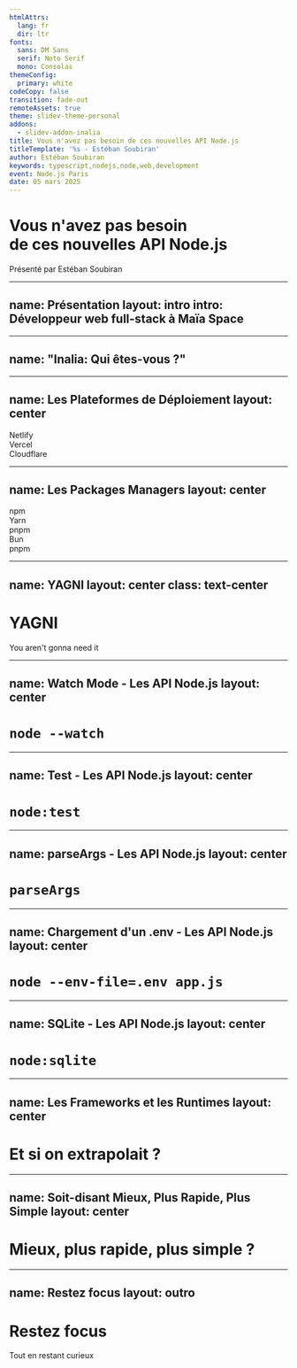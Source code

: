```yaml
---
htmlAttrs:
  lang: fr
  dir: ltr
fonts:
  sans: DM Sans
  serif: Noto Serif
  mono: Consolas
themeConfig:
  primary: white
codeCopy: false
transition: fade-out
remoteAssets: true
theme: slidev-theme-personal
addons:
  - slidev-addon-inalia
title: Vous n'avez pas besoin de ces nouvelles API Node.js
titleTemplate: '%s - Estéban Soubiran'
author: Estéban Soubiran
keywords: typescript,nodejs,node,web,development
event: Node.js Paris
date: 05 mars 2025
---
```


# Vous n'avez pas besoin<br>de ces nouvelles API Node.js

Présenté par Estéban Soubiran

<!--

- light theme
- grossir les textes
- slide de présentation (et je pense qu'il faut revoir le contenu) (mettre les carrés des languages à droite pour avoir plus de place pour les articles (et y ajouter une description))
- plus gros le footer

- [ ] question sur qui est l'audience

- toujours mettre du perso, du concret et de l'avis

watch mode => jamais l'usage => vite ou le watch mode du builder comme tsup (ou à la main parce que vous faites du typescript)
ndoe:test (vitest réutilise votre pipeline vite et pour le backend, il y a japa
parseArgs ok mais si tu veux vraiment faire un cli, il te faut plus que juste un parser d'argument (et il existe d'autres parser bien plus puissant et surtout bien installé) dommage de ne pas réutiliser l'api
.env -> bah c'est votre tool qui s'en occupe et on revient aux problèmes qu'on fait des scripts en TS (mais possiblement la plus utile)
sqlite -> chouette mais vous allez surement en vouloir un peu plus (et donc utilise un orm ou un query builder)
running script ? bah le pacakge manger le fait (https://nodejs.org/en/learn/command-line/run-nodejs-scripts-from-the-command-line#intentional-limitations)

- slide sur l'élargissement de la problématique aux frameworks

j'ai eu cette discussion sur X...

- slide sur l'élargissement de la problématique aux runtimes

Objectif: rester concentré (s'éparpiller est le meilleur moyen de ne pas avancer)

Plan

- qui êtes-vous ?
- présentation
- souvenir d'un temps passé (et le fait de s'inventer des cas d'usage avec tout ce qui pouvait sortir) (passer d'hébergeur en hébergeur, refactorer en permanance pour toujours pouvoir tester le dernier package, la nouvelle feature, ...) (sur le serverless et toutes les nouveautés avec les workers, le kv, la db, puis les durable objects, ...) (de netlify à vercel à cloudflare...) (et les packages managers de npm à yarn à npm à yarn2 à pnpm puis à bun et à pnpm)

mais pourquoi j'ai migré ? parce qu'on m'a dit que c'était mieux, plus rapide, plus simple... mais est-ce que ça répondait à un besoin que j'avais ? non

d'ailleurs, j'ai fini par découvrir qu'il existe un mot pour définir ce concept: YAGNI
ou plus lisible: you ain't gonna need it (ne pas l'apprendre avant d'en avoir sincèrement besoin et pour ça, ça veut dire se documenter, lire, ...
se mettre en mode lazy sur ces nouvelles fonctoinnalite's

les api node
on extrapole aux frameworks puis aux runtimes (notamment parce que c'est une question que l'on me pose régulièrement)
(et on pourrait même l'extrapoler aux IDE)

Restez concentré sur vos outils
(tout en restant curieux)

parce qu'au final, ce qui compte, c'est ce que vous avez produit, la valeur que vous avez apporté,
la technologie, l'IDE, le frameework, le runtime, ce n'est qu'un outil

Restez concentré, mais restez curieux,

Merci à tous, c'était Estéban.

 -->

---
name: Présentation
layout: intro
intro: Développeur web full-stack à Maïa Space
---

---
name: "Inalia: Qui êtes-vous ?"
---

<Inalia
  :questionId="1"
/>

---
name: Les Plateformes de Déploiement
layout: center
---

<div class="flex flex-col gap-8 text-4xl font-medium">
  <div v-click :class="{ 'slidev-vclick-target slidev-vclick-hidden': $clicks > 1 }" class="flex flex-row gap-2 items-center">
    <span class="i-vscode-icons-file-type-netlify inline-block size-8"></span>
      Netlify
  </div>
  <div v-click :class="{ 'slidev-vclick-target slidev-vclick-hidden': $clicks > 2 }"  class="flex flex-row gap-2 items-center">
    <span class="i-vscode-icons-file-type-vercel inline-block size-8"></span>
    Vercel
  </div>
  <div v-click class="flex flex-row gap-2 items-center">
    <span class="i-logos-cloudflare-icon inline-block size-8"></span>
    Cloudflare
  </div>
</div>

---
name: Les Packages Managers
layout: center
---

<div class="flex flex-col gap-8 text-4xl font-medium">
  <div v-click :class="{ 'slidev-vclick-target slidev-vclick-hidden': $clicks > 1 }" class="flex flex-row gap-2 items-center">
    <span class="i-vscode-icons-file-type-npm inline-block size-8"></span>
      npm
  </div>
  <div v-click :class="{ 'slidev-vclick-target slidev-vclick-hidden': $clicks > 2 }"  class="flex flex-row gap-2 items-center">
    <span class="i-vscode-icons-file-type-yarn inline-block size-8"></span>
    Yarn
  </div>
  <div v-click :class="{ 'slidev-vclick-target slidev-vclick-hidden': $clicks > 3 }"  class="flex flex-row gap-2 items-center">
    <span class="i-vscode-icons-file-type-pnpm inline-block size-8"></span>
    pnpm
  </div>
  <div v-click :class="{ 'slidev-vclick-target slidev-vclick-hidden': $clicks > 4 }" class="flex flex-row gap-2 items-center">
    <span class="i-simple-icons-bun inline-block size-8"></span>
    Bun
  </div>
   <div v-click class="flex flex-row gap-2 items-center">
    <span class="i-vscode-icons-file-type-pnpm inline-block size-8"></span>
    pnpm
  </div>
</div>

<!--
La question qui se pose c'est pourquoi avoir réalisé cette migration ?

On m'avait promis que c'était mieux, plus rapide, plus simple, ...
mais est-ce que ça répondait à un besoin de j'avais ? Non.
-->

---
name: YAGNI
layout: center
class: text-center
---

<v-click>

# YAGNI

</v-click>

<v-click>

You aren't gonna need it

</v-click>

<!--
D'ailleurs, j'ai découvert qu'il y avait un mot pour définir ce concept: YAGNI.

Ne pas apprendre avant d'en avoir sincèrement besoin (et donc il faut se documenter avant de se lancer)

Finalement, c'est se mettre en mode lazy, comme le lazy loading, c'est pareil, sur les nouveautés.
-->

---
name: Watch Mode - Les API Node.js
layout: center
---

# `node --watch`

---
name: Test - Les API Node.js
layout: center
---

# `node:test`

---
name: parseArgs - Les API Node.js
layout: center
---

# `parseArgs`

---
name: Chargement d'un .env - Les API Node.js
layout: center
---

# `node --env-file=.env app.js`

---
name: SQLite - Les API Node.js
layout: center
---

# `node:sqlite`

---
name: Les Frameworks et les Runtimes
layout: center
---

# Et si on extrapolait ?

---
name: Soit-disant Mieux, Plus Rapide, Plus Simple
layout: center
---

# Mieux, plus rapide, plus simple ?

<!--
La réalité, c'est que la fidélité paie en programmation.
-->

---
name: Restez focus
layout: outro
---

# Restez focus

<v-click>

Tout en restant curieux

</v-click>
